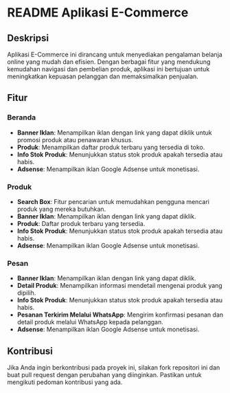 <body>
    <h1>README Aplikasi E-Commerce</h1>
    <h2>Deskripsi</h2>
    <p>Aplikasi E-Commerce ini dirancang untuk menyediakan pengalaman belanja online yang mudah dan efisien. Dengan berbagai fitur yang mendukung kemudahan navigasi dan pembelian produk, aplikasi ini bertujuan untuk meningkatkan kepuasan pelanggan dan memaksimalkan penjualan.</p>
    <h2>Fitur</h2>
    <h3>Beranda</h3>
    <ul>
        <li><strong>Banner Iklan</strong>: Menampilkan iklan dengan link yang dapat diklik untuk promosi produk atau penawaran khusus.</li>
        <li><strong>Produk</strong>: Menampilkan daftar produk terbaru yang tersedia di toko.</li>
        <li><strong>Info Stok Produk</strong>: Menunjukkan status stok produk apakah tersedia atau habis.</li>
        <li><strong>Adsense</strong>: Menampilkan iklan Google Adsense untuk monetisasi.</li>
    </ul>
    <h3>Produk</h3>
    <ul>
        <li><strong>Search Box</strong>: Fitur pencarian untuk memudahkan pengguna mencari produk yang mereka butuhkan.</li>
        <li><strong>Banner Iklan</strong>: Menampilkan iklan dengan link yang dapat diklik.</li>
        <li><strong>Produk</strong>: Daftar produk terbaru yang tersedia.</li>
        <li><strong>Info Stok Produk</strong>: Menunjukkan status stok produk apakah tersedia atau habis.</li>
        <li><strong>Adsense</strong>: Menampilkan iklan Google Adsense untuk monetisasi.</li>
    </ul>
    <h3>Pesan</h3>
    <ul>
        <li><strong>Banner Iklan</strong>: Menampilkan iklan dengan link yang dapat diklik.</li>
        <li><strong>Detail Produk</strong>: Menampilkan informasi mendetail mengenai produk yang dipilih.</li>
        <li><strong>Info Stok Produk</strong>: Menunjukkan status stok produk apakah tersedia atau habis.</li>
        <li><strong>Pesanan Terkirim Melalui WhatsApp</strong>: Mengirim konfirmasi pesanan dan detail produk melalui WhatsApp kepada pelanggan.</li>
        <li><strong>Adsense</strong>: Menampilkan iklan Google Adsense untuk monetisasi.</li>
    </ul>
    <h2>Kontribusi</h2>
    <p>Jika Anda ingin berkontribusi pada proyek ini, silakan fork repositori ini dan buat pull request dengan perubahan yang diinginkan. Pastikan untuk mengikuti pedoman kontribusi yang ada.</p>
</body>
